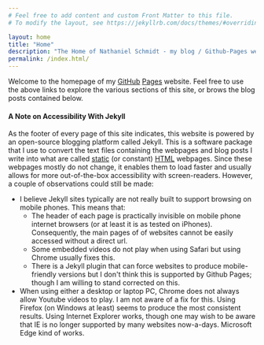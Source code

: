 ```yaml
---
# Feel free to add content and custom Front Matter to this file.
# To modify the layout, see https://jekyllrb.com/docs/themes/#overriding-theme-defaults

layout: home
title: "Home"
description: "The Home of Nathaniel Schmidt - my blog / Github-Pages website"
permalink: /index.html/
---
```


Welcome to the homepage of my [GitHub](http://github.com) [Pages](http://github.io) website.  Feel free to use the above links to explore the various sections of this site, or brows the blog posts contained below.

#### A Note on Accessibility With Jekyll
As the footer of every page of this site indicates, this website is powered by an open-source blogging platform called Jekyll.  This is a software package that I use to convert the text files containing the webpages and blog posts I write into what are called [static](https://en.wikipedia.org/wiki/Static_web_page) (or constant) [HTML](https://www.w3schools.com/html/html_intro.asp) webpages.  Since these webpages mostly do not change, it enables them to load faster and usually allows for more out-of-the-box accessibility with screen-readers.  However, a couple of observations could still be made:

* I believe Jekyll sites typically are not really built to support browsing on mobile phones.  This means that:
  * The header of each page is practically invisible on mobile phone internet browsers (or at least it is as tested on iPhones).  Consequently, the main pages of of websites cannot be easily accessed without a direct url.
  * Some embedded videos do not play when using Safari but using Chrome usually fixes this.
  * There is a Jekyll plugin that can force websites to produce mobile-friendly versions but I don't think this is supported by Github Pages; though I am willing to stand corrected on this.
* When using either a desktop or laptop PC, Chrome does not always allow Youtube videos to play.  I am not aware of a fix for this.  Using Firefox (on Windows at least) seems to produce the most consistent results.  Using Internet Explorer works, though one may wish to be aware that IE is no longer supported by many websites now-a-days.  Microsoft Edge kind of works.